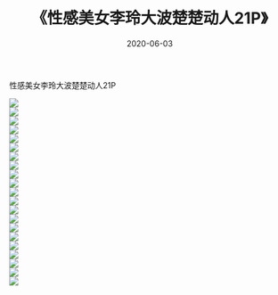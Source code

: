 ﻿---
layout: post
title:  《性感美女李玲大波楚楚动人21P》
date:   2020-06-03
img: http://pic.660000.xyz/1:/性感/2020/性感美女李玲大波楚楚动人21P/000.jpg
categories: [美女, 清纯, 唯美]
---

性感美女李玲大波楚楚动人21P

  ![](http://pic.660000.xyz/1:/性感/2020/性感美女李玲大波楚楚动人21P/001.jpg) <br> ![](http://pic.660000.xyz/1:/性感/2020/性感美女李玲大波楚楚动人21P/002.jpg) <br> ![](http://pic.660000.xyz/1:/性感/2020/性感美女李玲大波楚楚动人21P/003.jpg) <br> ![](http://pic.660000.xyz/1:/性感/2020/性感美女李玲大波楚楚动人21P/004.jpg) <br> ![](http://pic.660000.xyz/1:/性感/2020/性感美女李玲大波楚楚动人21P/005.jpg) <br> ![](http://pic.660000.xyz/1:/性感/2020/性感美女李玲大波楚楚动人21P/006.jpg) <br> ![](http://pic.660000.xyz/1:/性感/2020/性感美女李玲大波楚楚动人21P/007.jpg) <br> ![](http://pic.660000.xyz/1:/性感/2020/性感美女李玲大波楚楚动人21P/008.jpg) <br> ![](http://pic.660000.xyz/1:/性感/2020/性感美女李玲大波楚楚动人21P/009.jpg) <br> ![](http://pic.660000.xyz/1:/性感/2020/性感美女李玲大波楚楚动人21P/010.jpg) <br> ![](http://pic.660000.xyz/1:/性感/2020/性感美女李玲大波楚楚动人21P/011.jpg) <br> ![](http://pic.660000.xyz/1:/性感/2020/性感美女李玲大波楚楚动人21P/012.jpg) <br> ![](http://pic.660000.xyz/1:/性感/2020/性感美女李玲大波楚楚动人21P/013.jpg) <br> ![](http://pic.660000.xyz/1:/性感/2020/性感美女李玲大波楚楚动人21P/014.jpg) <br> ![](http://pic.660000.xyz/1:/性感/2020/性感美女李玲大波楚楚动人21P/015.jpg) <br> ![](http://pic.660000.xyz/1:/性感/2020/性感美女李玲大波楚楚动人21P/016.jpg) <br> ![](http://pic.660000.xyz/1:/性感/2020/性感美女李玲大波楚楚动人21P/017.jpg) <br> ![](http://pic.660000.xyz/1:/性感/2020/性感美女李玲大波楚楚动人21P/018.jpg) <br> ![](http://pic.660000.xyz/1:/性感/2020/性感美女李玲大波楚楚动人21P/019.jpg) <br> ![](http://pic.660000.xyz/1:/性感/2020/性感美女李玲大波楚楚动人21P/020.jpg) <br> ![](http://pic.660000.xyz/1:/性感/2020/性感美女李玲大波楚楚动人21P/021.jpg) <br>